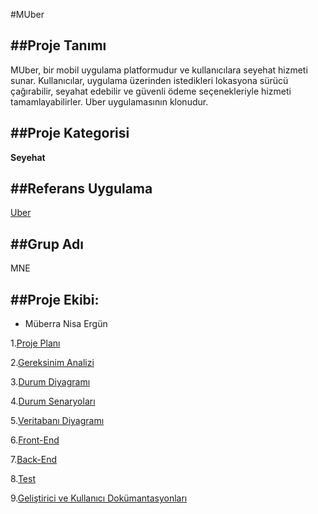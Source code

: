 #MUber


##Proje Tanımı
---
MUber, bir mobil uygulama platformudur ve kullanıcılara seyehat hizmeti sunar. Kullanıcılar, uygulama üzerinden istedikleri lokasyona sürücü çağırabilir, seyahat edebilir ve güvenli ödeme seçenekleriyle hizmeti tamamlayabilirler. Uber uygulamasının klonudur.

##Proje Kategorisi
---
**Seyehat**

##Referans Uygulama
---
[Uber](https://www.uber.com/tr/tr/)

##Grup Adı
---
MNE

##Proje Ekibi:
---
- Müberra Nisa Ergün

1.[Proje Planı](ProjePlanı.md)

2.[Gereksinim Analizi](GereksinimAnalizi.md)

3.[Durum Diyagramı](DurumDiyagrami.md)

4.[Durum Senaryoları](DurumSenaryolari.md)

5.[Veritabanı Diyagramı](VeritabanıDiyagrami.md)

6.[Front-End](FrontEnd.md)

7.[Back-End](BackEnd.md)

8.[Test](Test.md)

9.[Geliştirici ve Kullanıcı Dokümantasyonları](GelistiriciVeKullaniciDokumantasyonlari.md)







